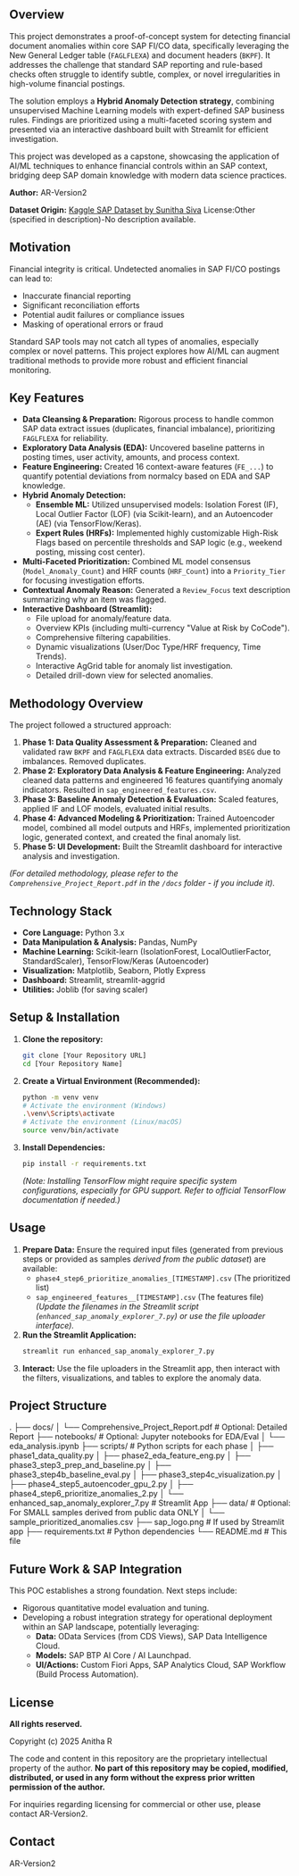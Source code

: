 ## Overview

This project demonstrates a proof-of-concept system for detecting financial document anomalies within core SAP FI/CO data, specifically leveraging the New General Ledger table (`FAGLFLEXA`) and document headers (`BKPF`). It addresses the challenge that standard SAP reporting and rule-based checks often struggle to identify subtle, complex, or novel irregularities in high-volume financial postings.

The solution employs a **Hybrid Anomaly Detection strategy**, combining unsupervised Machine Learning models with expert-defined SAP business rules. Findings are prioritized using a multi-faceted scoring system and presented via an interactive dashboard built with Streamlit for efficient investigation.

This project was developed as a capstone, showcasing the application of AI/ML techniques to enhance financial controls within an SAP context, bridging deep SAP domain knowledge with modern data science practices.

**Author:** AR-Version2

**Dataset Origin:** [Kaggle SAP Dataset by Sunitha Siva](https://www.kaggle.com/datasets/sunithasiva/sap-dataset) 
License:Other (specified in description)-No description available.

## Motivation

Financial integrity is critical. Undetected anomalies in SAP FI/CO postings can lead to:
*   Inaccurate financial reporting
*   Significant reconciliation efforts
*   Potential audit failures or compliance issues
*   Masking of operational errors or fraud

Standard SAP tools may not catch all types of anomalies, especially complex or novel patterns. This project explores how AI/ML can augment traditional methods to provide more robust and efficient financial monitoring.

## Key Features

*   **Data Cleansing & Preparation:** Rigorous process to handle common SAP data extract issues (duplicates, financial imbalance), prioritizing `FAGLFLEXA` for reliability.
*   **Exploratory Data Analysis (EDA):** Uncovered baseline patterns in posting times, user activity, amounts, and process context.
*   **Feature Engineering:** Created 16 context-aware features (`FE_...`) to quantify potential deviations from normalcy based on EDA and SAP knowledge.
*   **Hybrid Anomaly Detection:**
    *   **Ensemble ML:** Utilized unsupervised models: Isolation Forest (IF), Local Outlier Factor (LOF) (via Scikit-learn), and an Autoencoder (AE) (via TensorFlow/Keras).
    *   **Expert Rules (HRFs):** Implemented highly customizable High-Risk Flags based on percentile thresholds and SAP logic (e.g., weekend posting, missing cost center).
*   **Multi-Faceted Prioritization:** Combined ML model consensus (`Model_Anomaly_Count`) and HRF counts (`HRF_Count`) into a `Priority_Tier` for focusing investigation efforts.
*   **Contextual Anomaly Reason:** Generated a `Review_Focus` text description summarizing why an item was flagged.
*   **Interactive Dashboard (Streamlit):**
    *   File upload for anomaly/feature data.
    *   Overview KPIs (including multi-currency "Value at Risk by CoCode").
    *   Comprehensive filtering capabilities.
    *   Dynamic visualizations (User/Doc Type/HRF frequency, Time Trends).
    *   Interactive AgGrid table for anomaly list investigation.
    *   Detailed drill-down view for selected anomalies.

## Methodology Overview

The project followed a structured approach:

1.  **Phase 1: Data Quality Assessment & Preparation:** Cleaned and validated raw `BKPF` and `FAGLFLEXA` data extracts. Discarded `BSEG` due to imbalances. Removed duplicates.
2.  **Phase 2: Exploratory Data Analysis & Feature Engineering:** Analyzed cleaned data patterns and engineered 16 features quantifying anomaly indicators. Resulted in `sap_engineered_features.csv`.
3.  **Phase 3: Baseline Anomaly Detection & Evaluation:** Scaled features, applied IF and LOF models, evaluated initial results.
4.  **Phase 4: Advanced Modeling & Prioritization:** Trained Autoencoder model, combined all model outputs and HRFs, implemented prioritization logic, generated context, and created the final anomaly list.
5.  **Phase 5: UI Development:** Built the Streamlit dashboard for interactive analysis and investigation.

*(For detailed methodology, please refer to the `Comprehensive_Project_Report.pdf` in the `/docs` folder - if you include it).*

## Technology Stack

*   **Core Language:** Python 3.x
*   **Data Manipulation & Analysis:** Pandas, NumPy
*   **Machine Learning:** Scikit-learn (IsolationForest, LocalOutlierFactor, StandardScaler), TensorFlow/Keras (Autoencoder)
*   **Visualization:** Matplotlib, Seaborn, Plotly Express
*   **Dashboard:** Streamlit, streamlit-aggrid
*   **Utilities:** Joblib (for saving scaler)

## Setup & Installation

1.  **Clone the repository:**
    ```bash
    git clone [Your Repository URL]
    cd [Your Repository Name]
    ```
2.  **Create a Virtual Environment (Recommended):**
    ```bash
    python -m venv venv
    # Activate the environment (Windows)
    .\venv\Scripts\activate
    # Activate the environment (Linux/macOS)
    source venv/bin/activate
    ```
3.  **Install Dependencies:**
    ```bash
    pip install -r requirements.txt
    ```
    *(Note: Installing TensorFlow might require specific system configurations, especially for GPU support. Refer to official TensorFlow documentation if needed.)*

## Usage

1.  **Prepare Data:** Ensure the required input files (generated from previous steps or provided as samples *derived from the public dataset*) are available:
    *   `phase4_step6_prioritize_anomalies_[TIMESTAMP].csv` (The prioritized list)
    *   `sap_engineered_features__[TIMESTAMP].csv` (The features file)
    *(Update the filenames in the Streamlit script (`enhanced_sap_anomaly_explorer_7.py`) or use the file uploader interface).*
2.  **Run the Streamlit Application:**
    ```bash
    streamlit run enhanced_sap_anomaly_explorer_7.py
    ```
3.  **Interact:** Use the file uploaders in the Streamlit app, then interact with the filters, visualizations, and tables to explore the anomaly data.

## Project Structure 
.
├── docs/
│ └── Comprehensive_Project_Report.pdf # Optional: Detailed Report
├── notebooks/ # Optional: Jupyter notebooks for EDA/Eval
│ └── eda_analysis.ipynb
├── scripts/ # Python scripts for each phase
│ ├── phase1_data_quality.py
│ ├── phase2_eda_feature_eng.py
│ ├── phase3_step3_prep_and_baseline.py
│ ├── phase3_step4b_baseline_eval.py
│ ├── phase3_step4c_visualization.py
│ ├── phase4_step5_autoencoder_gpu_2.py
│ ├── phase4_step6_prioritize_anomalies_2.py
│ └── enhanced_sap_anomaly_explorer_7.py # Streamlit App
├── data/ # Optional: For SMALL samples derived from public data ONLY
│ └── sample_prioritized_anomalies.csv
├── sap_logo.png # If used by Streamlit app
├── requirements.txt # Python dependencies
└── README.md # This file


## Future Work & SAP Integration

This POC establishes a strong foundation. Next steps include:


*   Rigorous quantitative model evaluation and tuning.
*   Developing a robust integration strategy for operational deployment within an SAP landscape, potentially leveraging:
    *   **Data:** OData Services (from CDS Views), SAP Data Intelligence Cloud.
    *   **Models:** SAP BTP AI Core / AI Launchpad.
    *   **UI/Actions:** Custom Fiori Apps, SAP Analytics Cloud, SAP Workflow (Build Process Automation).

## License

**All rights reserved.**

Copyright (c) 2025 Anitha R

The code and content in this repository are the proprietary intellectual property of the author. **No part of this repository may be copied, modified, distributed, or used in any form without the express prior written permission of the author.**

For inquiries regarding licensing for commercial or other use, please contact AR-Version2.

## Contact

AR-Version2
